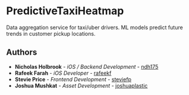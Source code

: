 # PredictiveTaxiHeatmap

Data aggregation service for taxi/uber drivers. ML models predict future trends in customer pickup locations.

## Authors

* **Nicholas Holbrook** - *iOS / Backend Development* - [ndh175](https://github.com/ndh175)
* **Rafeek Farah** - *iOS Developer* - [rafeekf](https://github.com/rafeekf)
* **Stevie Price** - *Frontend Development* - [steviefp](https://github.com/steviefp)
* **Joshua Mushkat** - *Asset Development* - [joshuaplastic](https://github.com/joshuaplastic)
